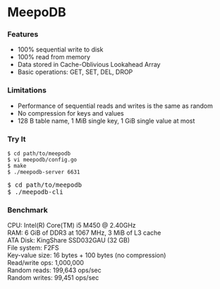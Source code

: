 MeepoDB
=======

### Features
+ 100% sequential write to disk
+ 100% read from memory
+ Data stored in Cache-Oblivious Lookahead Array
+ Basic operations: GET, SET, DEL, DROP

### Limitations
+ Performance of sequential reads and writes is the same as random
+ No compression for keys and values
+ 128 B table name, 1 MiB single key, 1 GiB single value at most 

### Try It
<pre><code>$ cd path/to/meepodb
$ vi meepodb/config.go
$ make
$ ./meepodb-server 6631</code></pre>
<pre>$ cd path/to/meepodb
$ ./meepodb-cli<code></code></pre>

### Benchmark
CPU: Intel(R) Core(TM) i5 M450 @ 2.40GHz  
RAM: 6 GiB of DDR3 at 1067 MHz, 3 MiB of L3 cache  
ATA Disk: KingShare SSD032GAU (32 GB)  
File system: F2FS  
Key-value size: 16 bytes + 100 bytes (no compression)  
Read/write ops: 1,000,000  
Random reads: 199,643 ops/sec  
Random writes: 99,451 ops/sec  
